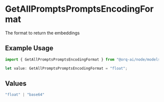 # GetAllPromptsPromptsEncodingFormat

The format to return the embeddings

## Example Usage

```typescript
import { GetAllPromptsPromptsEncodingFormat } from "@orq-ai/node/models/operations";

let value: GetAllPromptsPromptsEncodingFormat = "float";
```

## Values

```typescript
"float" | "base64"
```